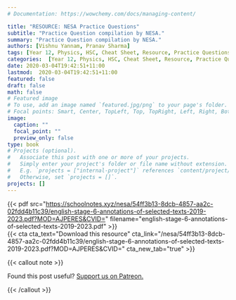 ```yaml
---
# Documentation: https://wowchemy.com/docs/managing-content/

title: "RESOURCE: NESA Practice Questions"
subtitle: "Practice Question compilation by NESA."
summary: "Practice Question compilation by NESA."
authors: [Vishnu Yannam, Pranav Sharma]
tags: [Year 12, Physics, HSC, Cheat Sheet, Resource, Practice Questions]
categories:  [Year 12, Physics, HSC, Cheat Sheet, Resource, Practice Questions]
date: 2020-03-04T19:42:51+11:00
lastmod:  2020-03-04T19:42:51+11:00
featured: false
draft: false
math: false
# Featured image
# To use, add an image named `featured.jpg/png` to your page's folder.
# Focal points: Smart, Center, TopLeft, Top, TopRight, Left, Right, BottomLeft, Bottom, BottomRight.
image:
  caption: ""
  focal_point: ""
  preview_only: false
type: book
# Projects (optional).
#   Associate this post with one or more of your projects.
#   Simply enter your project's folder or file name without extension.
#   E.g. `projects = ["internal-project"]` references `content/project/deep-learning/index.md`.
#   Otherwise, set `projects = []`.
projects: []
---
```


{{< pdf src="https://schoolnotes.xyz/nesa/54ff3b13-8dcb-4857-aa2c-02fdd4b11c39/english-stage-6-annotations-of-selected-texts-2019-2023.pdf?MOD=AJPERES&CVID=" filename="english-stage-6-annotations-of-selected-texts-2019-2023.pdf" >}}
<br>
{{< cta cta_text="Download this resource" cta_link="/nesa/54ff3b13-8dcb-4857-aa2c-02fdd4b11c39/english-stage-6-annotations-of-selected-texts-2019-2023.pdf?MOD=AJPERES&CVID=" cta_new_tab="true" >}}

{{< callout note >}}

Found this post useful? [Support us on Patreon.](https://patreon.com/schoolnotes)

{{< /callout >}}